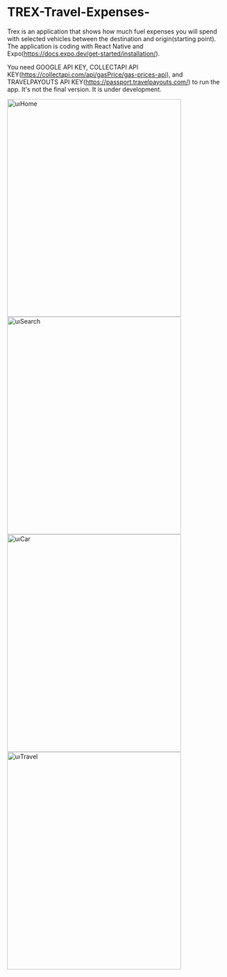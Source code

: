 # TREX-Travel-Expenses-

Trex is an application that shows how much fuel expenses you will spend with selected vehicles between the destination and origin(starting point). The application is coding with React Native and Expo(https://docs.expo.dev/get-started/installation/).

You need GOOGLE API KEY, COLLECTAPI API KEY(https://collectapi.com/api/gasPrice/gas-prices-api), and TRAVELPAYOUTS API KEY(https://passport.travelpayouts.com/) to run the app.
It's not the final version. It is under development.

<img src="https://github.com/tugcece/TREX-Travel-Expenses/assets/79104524/f3ed631f-d42c-4c36-a144-eda8f49da019" alt="uıHome" width="400" height="500">
<img src="https://github.com/tugcece/TREX-Travel-Expenses/assets/79104524/4a25a219-854e-4a8e-9baf-cac51f869449" alt="uıSearch" width="400" height="500">
<img src="https://github.com/tugcece/TREX-Travel-Expenses/assets/79104524/a16bc0b2-5652-4a92-9d4b-fdf0afaf2363" alt="uıCar" width="400" height="500">
<img src="https://github.com/tugcece/TREX-Travel-Expenses/assets/79104524/e2359e02-e119-4e05-ab05-6d572849c9ca" alt="uıTravel" width="400" height="500">


